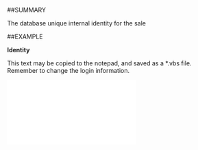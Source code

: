 

##SUMMARY

The database unique internal identity for the sale


##EXAMPLE

**Identity**

This text may be copied to the notepad, and saved as a *.vbs file. Remember to change the login information.

![](../../Examples/vbs/SOSale.Identity.vbs.txt)





